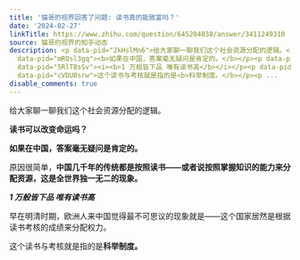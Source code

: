 ```yaml
---
title: '猫哥的视界回答了问题: 读书真的能致富吗？'
date: '2024-02-27'
linkTitle: https://www.zhihu.com/question/645204038/answer/3411249310
source: 猫哥的视界的知乎动态
description: <p data-pid="2kHslMn6">给大家聊一聊我们这个社会资源分配的逻辑。</p><p data-pid="ljzQD-7-"><b>读书可以改变命运吗？</b></p><p
  data-pid="mRQsl3gq"><b>如果在中国，答案毫无疑问是肯定的。</b></p><p data-pid="iuPBaWsr">原因很简单，<b>中国几千年的传统都是按照读书——或者说按照掌握知识的能力来分配资源，这是全世界独一无二的现象。</b></p><p
  data-pid="5RlT8sSv"><i><b>1 万般皆下品 唯有读书高</b></i></p><p data-pid="dMW1aPs2">早在明清时期，欧洲人来中国觉得最不可思议的现象就是——这个国家居然是根据读书考核的成绩来分配权力。</p><p
  data-pid="cVDU0srw">这个读书与考核就是指的是<b>科举制度。</b></p><p ...
disable_comments: true
---
```

<p data-pid="2kHslMn6">给大家聊一聊我们这个社会资源分配的逻辑。</p><p data-pid="ljzQD-7-"><b>读书可以改变命运吗？</b></p><p data-pid="mRQsl3gq"><b>如果在中国，答案毫无疑问是肯定的。</b></p><p data-pid="iuPBaWsr">原因很简单，<b>中国几千年的传统都是按照读书——或者说按照掌握知识的能力来分配资源，这是全世界独一无二的现象。</b></p><p data-pid="5RlT8sSv"><i><b>1 万般皆下品 唯有读书高</b></i></p><p data-pid="dMW1aPs2">早在明清时期，欧洲人来中国觉得最不可思议的现象就是——这个国家居然是根据读书考核的成绩来分配权力。</p><p data-pid="cVDU0srw">这个读书与考核就是指的是<b>科举制度。</b></p><p ...